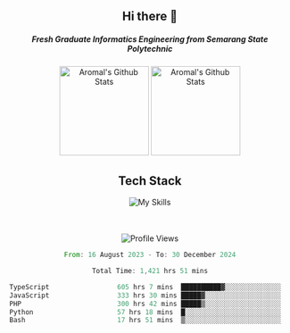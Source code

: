 <div align="center">
  <h2>Hi there 👋</h2>

  <h5>Fresh Graduate Informatics Engineering from Semarang State Polytechnic</h5>

  <img
    height="160"
    alt="Aromal's Github Stats"
    src="https://github-readme-stats.vercel.app/api?username=dafariski77&show_icons=true&theme=tokyonight&count_private=true"
  />
  <img
    alt="Aromal's Github Stats"
    height="160"
    src="https://github-readme-stats.vercel.app/api/top-langs/?username=dafariski77&layout=compact&theme=tokyonight"
  />

  <h2>Tech Stack</h2>
  
![My Skills](https://simpleskill.icons.workers.dev/svg?i=typescript,next.js,react,tailwindcss,shadcnui,reactquery,prisma,socketdotio,zod)

  <br /><br />
  <img src="https://komarev.com/ghpvc/?username=dafariski77&abbreviated=true" alt="Profile Views">
    
  <!--START_SECTION:waka-->

```rust
From: 16 August 2023 - To: 30 December 2024

Total Time: 1,421 hrs 51 mins

TypeScript                 605 hrs 7 mins  ██████████▓░░░░░░░░░░░░░░   42.10 %
JavaScript                 333 hrs 30 mins █████▓░░░░░░░░░░░░░░░░░░░   23.20 %
PHP                        300 hrs 42 mins █████▒░░░░░░░░░░░░░░░░░░░   20.92 %
Python                     57 hrs 18 mins  █░░░░░░░░░░░░░░░░░░░░░░░░   03.99 %
Bash                       17 hrs 51 mins  ▒░░░░░░░░░░░░░░░░░░░░░░░░   01.24 %
```

<!--END_SECTION:waka-->
</div>
